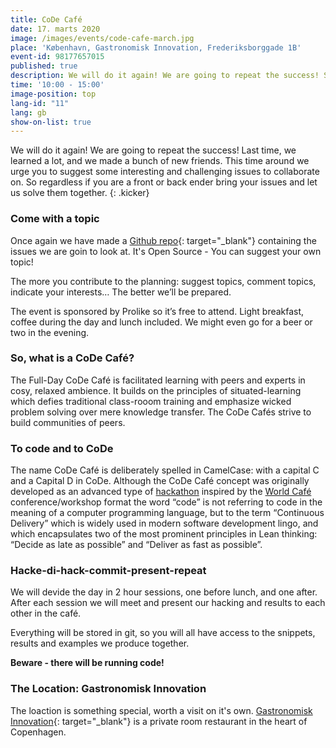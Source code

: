 ```yaml
---
title: CoDe Café
date: 17. marts 2020
image: /images/events/code-cafe-march.jpg
place: 'København, Gastronomisk Innovation, Frederiksborggade 1B'
event-id: 98177657015
published: true
description: We will do it again! We are going to repeat the success! So come join us for a day of CoDe. 
time: '10:00 - 15:00'
image-position: top
lang-id: "11"
lang: gb
show-on-list: true
---
```


We will do it again! We are going to repeat the success! Last time, we learned a lot, and we made a bunch of new friends. This time around we urge you to suggest some interesting and challenging issues to collaborate on. So regardless if you are a front or back ender bring your issues and let us solve them together.
{: .kicker}

### Come with a topic

Once again we have made a [Github repo](https://github.com/code-cafes/code-cafe-mar20/issues){: target="_blank"} containing the issues we are goin to look at. It's Open Source - You can suggest your own topic!

The more you contribute to the planning: suggest topics, comment topics, indicate your interests… The better we’ll be prepared.

The event is sponsored by Prolike so it’s free to attend. Light breakfast, coffee during the day and lunch included. We might even go for a beer or two in the evening.

### So, what is a CoDe Café?

The Full-Day CoDe Café is facilitated learning with peers and experts in cosy, relaxed ambience. It builds on the principles of situated-learning which defies traditional class-rooom training and emphasize wicked problem solving over mere knowledge transfer. The CoDe Cafés strive to build communities of peers.

### To code and to CoDe

The name CoDe Café is deliberately spelled in CamelCase: with a capital C and a Capital D in CoDe.  Although the CoDe Café concept was originally developed as an advanced type of [hackathon](https://en.wikipedia.org/wiki/Hackathon) inspired by the [World Café](https://en.wikipedia.org/wiki/World_caf%C3%A9) conference/workshop format the word “code” is not referring to code in the meaning of a computer programming language, but to the term “Continuous Delivery” which is widely used in modern software development lingo, and which encapsulates two of the most prominent principles in Lean thinking: “Decide as late as possible” and “Deliver as fast as possible”.

### Hacke-di-hack-commit-present-repeat

We will devide the day in 2 hour sessions, one before lunch, and one after. After each session we will meet and present our hacking and results to each other in the café.

Everything will be stored in git, so you will all have access to the snippets, results and examples we produce together.

**Beware - there will be running code!**

### The Location: Gastronomisk Innovation

The loaction is something special, worth a visit on it's own. [Gastronomisk Innovation](https://www.google.com/maps/place/Gastronomisk+Innovation+P%2FS/@55.682701,12.573053,15z/data=!4m5!3m4!1s0x0:0x7f8f1410ba6a0fac!8m2!3d55.682701!4d12.573053){: target="_blank"} is a private room restaurant in the heart of Copenhagen.
